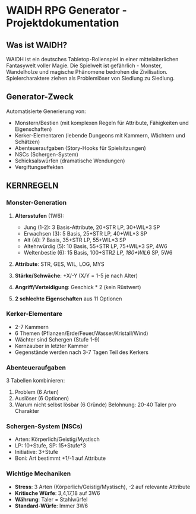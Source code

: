 # WAIDH RPG Generator - Projektdokumentation

## Was ist WAIDH?
WAIDH ist ein deutsches Tabletop-Rollenspiel in einer mittelalterlichen Fantasywelt voller Magie. Die Spielwelt ist gefährlich - Monster, Wandelholze und magische Phänomene bedrohen die Zivilisation. Spielercharaktere ziehen als Problemlöser von Siedlung zu Siedlung.

## Generator-Zweck
Automatisierte Generierung von:
- Monstern/Bestien (mit komplexen Regeln für Attribute, Fähigkeiten und Eigenschaften)
- Kerker-Elementaren (lebende Dungeons mit Kammern, Wächtern und Schätzen)
- Abenteueraufgaben (Story-Hooks für Spielsitzungen)
- NSCs (Schergen-System)
- Schicksalswürfen (dramatische Wendungen)
- Vergiftungseffekten

## KERNREGELN

### Monster-Generation
1. **Altersstufen** (1W6):
   - Jung (1-2): 3 Basis-Attribute, 20+STR LP, 30+WIL*3 SP
   - Erwachsen (3): 5 Basis, 25+STR LP, 40+WIL*3 SP
   - Alt (4): 7 Basis, 35+STR LP, 55+WIL*3 SP
   - Altehrwürdig (5): 10 Basis, 55+STR LP, 75+WIL*3 SP, 4W6
   - Weltenbestie (6): 15 Basis, 100+STR*2 LP, 180+WIL*6 SP, 5W6

2. **Attribute**: STR, GES, WIL, LOG, MYS
3. **Stärke/Schwäche**: +X/-Y (X/Y = 1-5 je nach Alter)
4. **Angriff/Verteidigung**: Geschick * 2 (kein Rüstwert)
5. **2 schlechte Eigenschaften** aus 11 Optionen

### Kerker-Elementare
- 2-7 Kammern
- 6 Themen (Pflanzen/Erde/Feuer/Wasser/Kristall/Wind)
- Wächter sind Schergen (Stufe 1-9)
- Kernzauber in letzter Kammer
- Gegenstände werden nach 3-7 Tagen Teil des Kerkers

### Abenteueraufgaben
3 Tabellen kombinieren:
1. Problem (6 Arten)
2. Auslöser (6 Optionen)
3. Warum nicht selbst lösbar (6 Gründe)
Belohnung: 20-40 Taler pro Charakter

### Schergen-System (NSCs)
- Arten: Körperlich/Geistig/Mystisch
- LP: 10+Stufe, SP: 15+Stufe*3
- Initiative: 3+Stufe
- Boni: Art bestimmt +1/-1 auf Attribute

### Wichtige Mechaniken
- **Stress**: 3 Arten (Körperlich/Geistig/Mystisch), -2 auf relevante Attribute
- **Kritische Würfe**: 3,4,17,18 auf 3W6
- **Währung**: Taler = Stahlwürfel
- **Standard-Würfe**: Immer 3W6